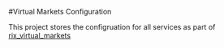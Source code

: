 #Virtual Markets Configuration

This project stores the configruation for all services as part of [rix_virtual_markets](https://github.com/rixonmathew/rix_virtual_markets)
